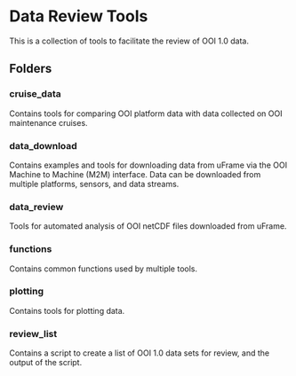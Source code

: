 # Data Review Tools
This is a collection of tools to facilitate the review of OOI 1.0 data.

## Folders
### cruise_data
Contains tools for comparing OOI platform data with data collected on OOI maintenance cruises.

### data_download
Contains examples and tools for downloading data from uFrame via the OOI Machine to Machine (M2M) interface. Data can be downloaded from multiple platforms, sensors, and data streams.

### data_review
Tools for automated analysis of OOI netCDF files downloaded from uFrame.

### functions
Contains common functions used by multiple tools.

### plotting
Contains tools for plotting data.

### review_list
Contains a script to create a list of OOI 1.0 data sets for review, and the output of the script.